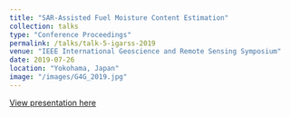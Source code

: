 ```yaml
---
title: "SAR-Assisted Fuel Moisture Content Estimation"
collection: talks
type: "Conference Proceedings"
permalink: /talks/talk-5-igarss-2019
venue: "IEEE International Geoscience and Remote Sensing Symposium"
date: 2019-07-26
location: "Yokohama, Japan"
image: "/images/G4G_2019.jpg"
---
```


<a href="https://www.dropbox.com/s/evb4zoqfjoo5h1r/igarss_FMC_2019_v2.pptx?dl=0" target="_blank">View presentation here</a>
